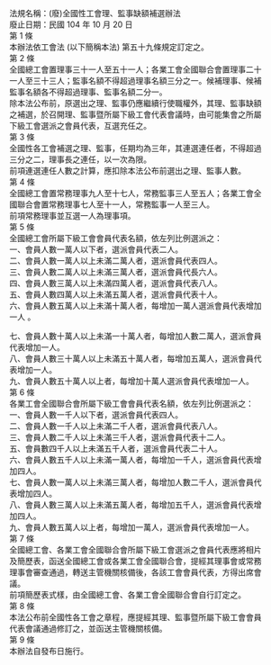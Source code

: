 法規名稱：(廢)全國性工會理、監事缺額補選辦法  
廢止日期：民國 104 年 10 月 20 日  
第 1 條  
本辦法依工會法 (以下簡稱本法) 第五十九條規定訂定之。  
第 2 條  
全國總工會置理事三十一人至五十一人；各業工會全國聯合會置理事二十  
一人至三十三人；監事名額不得超過理事名額三分之一。候補理事、候補  
監事名額各不得超過理事、監事名額二分一。  
除本法公布前，原選出之理、監事仍應繼續行使職權外，其理、監事缺額  
之補選，於召開理、監事暨所屬下級工會代表會議時，由可能集會之所屬  
下級工會選派之會員代表，互選充任之。  
第 3 條  
全國性各工會補選之理、監事，任期均為三年，其連選連任者，不得超過  
三分之二，理事長之連任，以一次為限。  
前項連選連任人數之計算，應扣除本法公布前選出之理、監事人數。  
第 4 條  
全國總工會置常務理事九人至十七人，常務監事三人至五人；各業工會全  
國聯合會置常務理事七人至十一人，常務監事一人至三人。  
前項常務理事並互選一人為理事項。  
第 5 條  
全國總工會所屬下級工會會員代表名額，依左列比例選派之：  
一、會員人數一萬人以下者，選派會員代表二人。  
二、會員人數一萬人以上未滿二萬人者，選派會員代表四人。  
三、會員人數二萬人以上未滿三萬人者，選派會員代長六人。  
四、會員人數三萬人以上未滿四萬人者，選派會員代表八人。  
五、會員人數四萬人以上未滿五萬人者，選派會員代表十人。  
六、會員人數五萬人以上未滿十萬人者，每增加一萬人選派會員代表增加  
一人 。  


七、會員人數十萬人以上未滿一十萬人者，每增加人數二萬人，選派會員  
代表增加一人。  
八、會員人數三十萬人以上未滿五十萬人者，每增加五萬人，選派會員代  
表增加一人。  
九、會員人數五十萬人以上者，每增加十萬人選派會員代表增加一人。  
第 6 條  
各業工會全國聯合會所屬下級工會會員代表名額，依左列比例選派之：  
一、會員人數一千人以下者，選派會員代表四人。  
二、會員人數一千人以上未滿二千人者，選派會員代表八人。  
三、會員人數二千人以上未滿三千人者，選派會員代表十二人。  
五、會員數四千人以上未滿五千人者，選派會員代表二十人。  
六、會員人數五千人以上未滿一萬人者，每增加一千人，選派會員代表增  
加四人。  
七、會員人數一萬人以上未滿三萬人者，每增加人數二千人，選派會員代  
表增加四人。  
八、會員人數三萬人以上未滿五萬人者，每增加五千人，選派會員代表增  
加四人。  
九、會員人數五萬人以上者，每增加一萬人，選派會員代表增加一人。  
第 7 條  
全國總工會、各業工會全國聯合會所屬下級工會選派之會員代表應將相片  
及簡歷表，函送全國總工會或各業工會全國聯合會，提經其理事會或常務  
理事會審查通過，轉送主管機關核備後，各該工會會員代表，方得出席會  
議。  
前項簡歷表式樣，由全國總工會、各業工會全國聯合會自行訂定之。  
第 8 條  
本法公布前全國性各工會之章程，應提經其理、監事暨所屬下級工會會員  
代表會議通過修訂之，並函送主管機關核備。  
第 9 條  
本辦法自發布日施行。  


